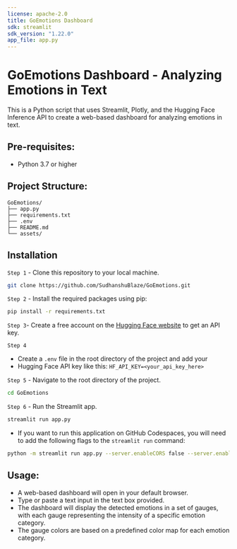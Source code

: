 ```yaml
---
license: apache-2.0
title: GoEmotions Dashboard
sdk: streamlit
sdk_version: "1.22.0"
app_file: app.py
---
```


# GoEmotions Dashboard - Analyzing Emotions in Text

This is a Python script that uses Streamlit, Plotly, and the Hugging Face Inference API to create a web-based dashboard for analyzing emotions in text.

## Pre-requisites:

- Python 3.7 or higher

## Project Structure:
```dir
GoEmotions/
├── app.py
├── requirements.txt
├── .env
├── README.md
└── assets/
```

## Installation

`Step 1` - Clone this repository to your local machine.

```bash
git clone https://github.com/SudhanshuBlaze/GoEmotions.git
```

`Step 2` - Install the required packages using pip:

```bash
pip install -r requirements.txt
```

`Step 3`- Create a free account on the [Hugging Face website](https://huggingface.co/) to get an API key.

`Step 4`

- Create a `.env` file in the root directory of the project and add your
- Hugging Face API key like this: `HF_API_KEY=<your_api_key_here>`

`Step 5` - Navigate to the root directory of the project.

```bash
cd GoEmotions
```

`Step 6` - Run the Streamlit app.

```bash
streamlit run app.py
```

- If you want to run this application on GitHub Codespaces, you will need to add the following flags to the `streamlit run` command:

```bash
python -m streamlit run app.py --server.enableCORS false --server.enableXsrfProtection false
```

## Usage:

- A web-based dashboard will open in your default browser.
- Type or paste a text input in the text box provided.
- The dashboard will display the detected emotions in a set of gauges, with each gauge representing the intensity of a specific emotion category.
- The gauge colors are based on a predefined color map for each emotion category.
